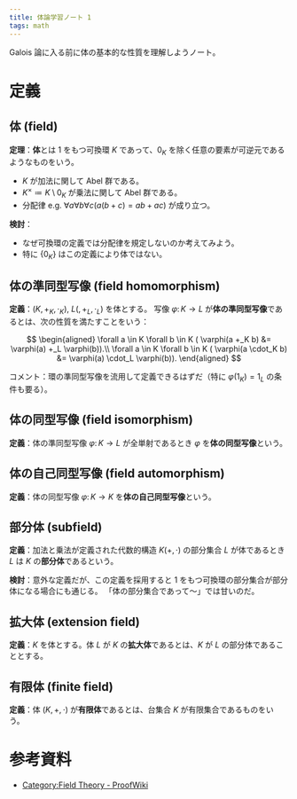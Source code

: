 ```yaml
---
title: 体論学習ノート 1
tags: math
---
```


Galois 論に入る前に体の基本的な性質を理解しようノート。

# 定義

## 体 (field)

**定理**：**体**とは 1 をもつ可換環 $K$ であって、$0_K$ を除く任意の要素が可逆元であるようなものをいう。

* $K$ が加法に関して Abel 群である。
* $K^\times \coloneqq K\setminus0_K$ が乗法に関して Abel 群である。
* 分配律 e.g. $\forall a \forall b \forall c(a(b + c) = ab + ac)$ が成り立つ。

**検討**：

* なぜ可換環の定義では分配律を規定しないのか考えてみよう。
* 特に $\lbrace 0_K\rbrace$ はこの定義により体ではない。

## 体の準同型写像 (field homomorphism)

**定義**：$(K, +_K, \cdot_K)$, $L(, +_L, \cdot_L)$ を体とする。
写像 $\varphi\colon K \longrightarrow L$ が**体の準同型写像**であるとは、次の性質を満たすことをいう：

$$
\begin{aligned}
\forall a \in K \forall b \in K ( \varphi(a +_K b) &= \varphi(a) +_L \varphi(b)).\\
\forall a \in K \forall b \in K ( \varphi(a \cdot_K b) &= \varphi(a) \cdot_L \varphi(b)).
\end{aligned}
$$

コメント：環の準同型写像を流用して定義できるはずだ（特に $\varphi(1_K) = 1_L$ の条件も要る）。

## 体の同型写像 (field isomorphism)

**定義**：体の準同型写像 $\varphi\colon K \longrightarrow L$ が全単射であるとき
$\varphi$ を**体の同型写像**という。

## 体の自己同型写像 (field automorphism)

**定義**：体の同型写像 $\varphi\colon K \longrightarrow K$ を**体の自己同型写像**という。

## 部分体 (subfield)

**定義**：加法と乗法が定義された代数的構造 $K(+, \cdot)$ の部分集合 $L$ が体であるとき
$L$ は $K$ の**部分体**であるという。

**検討**：意外な定義だが、この定義を採用すると 1 をもつ可換環の部分集合が部分体になる場合にも通じる。
「体の部分集合であって～」では甘いのだ。

## 拡大体 (extension field)

**定義**：$K$ を体とする。体 $L$ が $K$ の**拡大体**であるとは、$K$ が $L$ の部分体であることとする。

## 有限体 (finite field)

**定義**：体 $(K, +, \cdot)$ が**有限体**であるとは、台集合 $K$ が有限集合であるものをいう。

# 参考資料

* [Category:Field Theory - ProofWiki](https://proofwiki.org/wiki/Category:Field_Theory)
